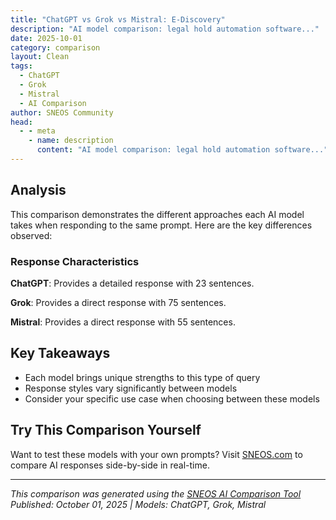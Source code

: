 ```yaml
---
title: "ChatGPT vs Grok vs Mistral: E-Discovery"
description: "AI model comparison: legal hold automation software..."
date: 2025-10-01
category: comparison
layout: Clean
tags:
  - ChatGPT
  - Grok
  - Mistral
  - AI Comparison
author: SNEOS Community
head:
  - - meta
    - name: description
      content: "AI model comparison: legal hold automation software..."
---
```


<ChatComparison
  title="ChatGPT vs Grok vs Mistral: E-Discovery"
  prompt="legal hold automation software"
  :responses='{
    "ChatGPT": "Legal hold automation software helps organizations manage and automate the process of issuing, tracking, and complying with legal holds (also known as litigation holds). This is crucial in preserving relevant information and documents during litigation, audits, or investigations to ensure compliance and reduce risks associated with data spoliation.\n\nHere are some popular legal hold automation software solutions:\n\n1. **Litera Legal Hold**  \n   - Features: Automated legal hold notices, custodian tracking, compliance reporting, integration with popular e-discovery platforms.  \n   - Benefits: Streamlines the legal hold process, reduces risk of missed communications, and improves audit readiness.\n\n2. **Exterro Legal Hold**  \n   - Features: End-to-end legal hold management, custodian notifications, audit trails, integration with e-discovery and data mapping tools.  \n   - Benefits: Helps organizations reduce risk and manage legal holds efficiently within broader e-discovery and privacy workflows.\n\n3. **Zapproved Legal Hold Pro**  \n   - Features: Automated notices, custodian acknowledgments, centralized repository, detailed reporting, and audit trails.  \n   - Benefits: User-friendly interface with strong compliance features, suitable for organizations of various sizes.\n\n4. **Relativity Legal Hold**  \n   - Features: Case-based legal hold management, custodian tracking, automated communications, and reporting.  \n   - Benefits: Seamlessly integrates with Relativity e-discovery platform, ideal for firms already using Relativity.\n\n5. **OpenText Legal Hold**  \n   - Features: Automated hold notifications, custodian management, reporting, and compliance workflows.  \n   - Benefits: Scalable enterprise-level solution with robust integration capabilities.\n\n6. **Onna Legal Hold**  \n   - Features: Legal hold workflows, integration with multiple sources for data preservation, custodian tracking.  \n   - Benefits: Combines preservation with extensive data discovery and compliance tools.\n\nWhen selecting legal hold software, consider factors such as ease of use, integration with existing e-discovery or document management tools, reporting and audit capabilities, scalability, and cost. Many vendors offer demos or trials\u2014requesting one can help determine the best fit for your organization\u0027s needs.\n\nIf you\u0027d like, I can provide more detailed comparisons or help identify the best option based on your organization\u0027s size and requirements.",
    "Grok": "Legal hold automation software is a specialized tool designed to streamline the process of issuing, managing, and releasing legal holds (also known as litigation holds) within an organization. A legal hold is a process that organizations use to preserve relevant data and documents when litigation or an investigation is anticipated or ongoing. Failure to comply with legal hold requirements can result in penalties, loss of evidence (spoliation), or other legal consequences.\n\nLegal hold automation software helps organizations ensure compliance with legal and regulatory requirements by automating the manual, time-consuming tasks associated with legal holds. Below is an overview of the key features, benefits, and popular software options in this space.\n\n---\n\n### **Key Features of Legal Hold Automation Software**\n1. **Automated Notifications**:\n   - Sends legal hold notices to custodians (employees or stakeholders) and tracks acknowledgment.\n   - Provides reminders for compliance and follow-ups.\n\n2. **Centralized Management**:\n   - Offers a single platform to create, track, and manage multiple legal holds across cases.\n   - Maintains an audit trail of all actions related to the hold (e.g., issuance, acknowledgment, and release).\n\n3. **Integration with Data Systems**:\n   - Connects with email systems (e.g., Microsoft 365, Google Workspace), file storage (e.g., SharePoint, OneDrive), and other data sources to preserve relevant information.\n   - Supports eDiscovery tools for seamless data collection and review.\n\n4. **Custodian Management**:\n   - Tracks custodians involved in a legal hold, including their status and compliance.\n   - Allows for bulk updates or notifications as custodians change roles or leave the organization.\n\n5. **Reporting and Analytics**:\n   - Generates reports on legal hold status, custodian compliance, and preservation activities.\n   - Helps demonstrate compliance during audits or legal proceedings.\n\n6. **Release Management**:\n   - Automates the process of releasing holds when litigation or investigations conclude.\n   - Ensures data is no longer preserved unnecessarily, reducing storage costs and risks.\n\n7. **Compliance and Security**:\n   - Ensures adherence to regulations like GDPR, HIPAA, or industry-specific standards.\n   - Provides role-based access control and encryption to protect sensitive data.\n\n---\n\n### **Benefits of Legal Hold Automation Software**\n- **Efficiency**: Reduces manual effort and time spent on issuing and tracking legal holds.\n- **Accuracy**: Minimizes human error in identifying custodians, preserving data, or documenting actions.\n- **Cost Savings**: Lowers the cost of compliance by reducing labor and mitigating risks of penalties.\n- **Risk Mitigation**: Prevents spoliation of evidence and ensures defensible preservation processes.\n- **Scalability**: Easily handles multiple legal holds for large organizations or complex litigation matters.\n\n---\n\n### **Popular Legal Hold Automation Software**\nHere are some widely used legal hold automation tools, often integrated within broader eDiscovery or compliance platforms:\n1. **Relativity Legal Hold**:\n   - Part of the Relativity eDiscovery platform, it offers robust legal hold management with automated notifications, custodian tracking, and integration with RelativityOne for data preservation.\n   - Ideal for law firms and corporations with complex litigation needs.\n\n2. **Exterro Legal Hold**:\n   - A standalone legal hold solution with features like automated workflows, custodian portals, and compliance reporting.\n   - Integrates with Exterro\u2019s broader eDiscovery and data privacy tools.\n\n3. **ZDiscovery (by Zapproved)**:\n   - Focuses on legal hold and eDiscovery management with user-friendly interfaces for small to mid-sized organizations.\n   - Offers automated notifications, custodian tracking, and defensible preservation processes.\n\n4. **Onit Legal Hold**:\n   - A cloud-based solution for legal hold management with customizable workflows and reporting.\n   - Often used by corporate legal teams for matter management and compliance.\n\n5. **Logikcull**:\n   - While primarily an eDiscovery platform, Logikcull includes legal hold automation features for issuing holds and preserving data in place.\n   - Suitable for organizations seeking an all-in-one eDiscovery solution.\n\n6. **Everlaw Legal Hold**:\n   - Part of the Everlaw eDiscovery platform, it provides legal hold management with easy-to-use custodian communication tools and audit trails.\n   - Great for collaborative legal teams.\n\n7. **Microsoft Purview (formerly Microsoft 365 Compliance)**:\n   - Offers legal hold capabilities within Microsoft 365 for preserving data in mailboxes, OneDrive, and SharePoint.\n   - Best for organizations already using the Microsoft ecosystem.\n\n---\n\n### **How to Choose the Right Legal Hold Software**\nWhen selecting legal hold automation software, consider the following factors:\n- **Organization Size**: Smaller firms may need simpler tools, while large enterprises require scalable solutions with integrations.\n- **Integration Needs**: Ensure compatibility with existing eDiscovery tools, email systems, and data storage platforms.\n- **Budget**: Some tools are standalone, while others are part of broader eDiscovery suites, affecting cost.\n- **Compliance Requirements**: Verify that the software meets industry-specific regulations and data privacy laws.\n- **User Experience**: Look for intuitive interfaces and good customer support to minimize training time.\n- **Audit and Reporting**: Ensure the software provides detailed logs and reports for defensibility in court.\n\n---\n\n### **Challenges and Considerations**\n- **Data Privacy**: Ensure the software complies with data protection laws, especially if custodians are in multiple jurisdictions (e.g., GDPR in Europe).\n- **Adoption**: Employees and custodians may resist or fail to acknowledge holds, requiring effective communication and training.\n- **Over-Preservation**: Automating holds without proper scoping can lead to unnecessary data retention, increasing storage costs and risks.\n- **Vendor Lock-In**: Some tools are part of larger platforms, which may limit flexibility if you switch providers.\n\n---\n\n### **Conclusion**\nLegal hold automation software is an essential tool for organizations looking to manage litigation and compliance risks effectively. By automating notifications, preservation, and tracking, these tools save time, reduce errors, and ensure defensibility in legal matters. When selecting a solution, evaluate your organization\u2019s needs, budget, and existing tech stack to find the best fit. Popular options like Relativity, Exterro, and ZDiscovery are excellent starting points, depending on the scale and complexity of your legal hold requirements.\n\nIf you have a specific use case or need recommendations tailored to your organization, feel free to provide more details!",
    "Mistral": "Legal hold automation software is designed to streamline and manage the process of issuing and tracking legal holds, which are notifications sent to individuals or organizations instructing them to preserve relevant information for potential litigation or investigations. These tools help legal teams ensure compliance with legal hold obligations, reduce manual effort, and mitigate risks associated with data preservation. Here are some key features and benefits of legal hold automation software:\n\n### Key Features:\n\n1. **Automated Notifications**:\n   - Send automated legal hold notifications to custodians (individuals who may possess relevant information).\n   - Customize notification templates to fit specific legal requirements.\n\n2. **Tracking and Compliance**:\n   - Track the status of legal holds, including acknowledgments and reminders.\n   - Ensure that custodians comply with the legal hold instructions.\n\n3. **Reporting and Analytics**:\n   - Generate reports on the status of legal holds, compliance rates, and other key metrics.\n   - Provide insights into the effectiveness of legal hold processes.\n\n4. **Integration**:\n   - Integrate with other eDiscovery and case management tools.\n   - Sync with email systems and document management platforms for seamless data preservation.\n\n5. **Audit Trails**:\n   - Maintain detailed audit trails of all actions taken, including notifications sent, acknowledgments received, and any follow-up actions.\n   - Ensure transparency and accountability in the legal hold process.\n\n6. **Customizable Workflows**:\n   - Create custom workflows to fit the specific needs of different types of legal holds.\n   - Adapt to various legal scenarios and jurisdictions.\n\n7. **User Management**:\n   - Manage user roles and permissions to ensure that only authorized personnel can issue and track legal holds.\n   - Provide secure access to legal hold information.\n\n### Benefits:\n\n1. **Efficiency**:\n   - Reduce the time and effort required to issue and track legal holds.\n   - Automate repetitive tasks, allowing legal teams to focus on more strategic activities.\n\n2. **Compliance**:\n   - Ensure that all relevant custodians are notified and comply with legal hold instructions.\n   - Minimize the risk of data spoliation and associated legal penalties.\n\n3. **Consistency**:\n   - Standardize the legal hold process across the organization.\n   - Ensure that all legal holds are issued and tracked in a consistent manner.\n\n4. **Cost Savings**:\n   - Reduce the costs associated with manual legal hold processes.\n   - Avoid potential legal costs resulting from non-compliance.\n\n5. **Risk Mitigation**:\n   - Mitigate the risks associated with data preservation and compliance.\n   - Provide a defensible process for legal holds in case of litigation or investigation.\n\n### Popular Legal Hold Automation Software:\n\n1. **Zapproved Legal Hold Pro**:\n   - Offers automated legal hold notifications, tracking, and reporting.\n   - Integrates with other eDiscovery tools.\n\n2. **Exterro Legal Hold**:\n   - Provides comprehensive legal hold management, including automated notifications and compliance tracking.\n   - Offers robust reporting and analytics capabilities.\n\n3. **Relativity Legal Hold**:\n   - Integrates with Relativity\u0027s eDiscovery platform.\n   - Offers customizable workflows and detailed audit trails.\n\n4. **Logikcull Hold**:\n   - Simplifies the legal hold process with automated notifications and tracking.\n   - Provides user-friendly interfaces and reporting tools.\n\n5. **Mimecast Legal Hold**:\n   - Focuses on email and data preservation.\n   - Offers automated notifications and compliance tracking.\n\nLegal hold automation software is a valuable tool for legal teams looking to streamline their legal hold processes, ensure compliance, and mitigate risks. By automating key aspects of the legal hold workflow, organizations can improve efficiency, reduce costs, and enhance their overall legal readiness."
  }'
  published-date="21:38"
/>

## Analysis

This comparison demonstrates the different approaches each AI model takes when responding to the same prompt. Here are the key differences observed:

### Response Characteristics

**ChatGPT**: Provides a detailed response with 23 sentences. 

**Grok**: Provides a direct response with 75 sentences. 

**Mistral**: Provides a direct response with 55 sentences. 

## Key Takeaways

- Each model brings unique strengths to this type of query
- Response styles vary significantly between models
- Consider your specific use case when choosing between these models

## Try This Comparison Yourself

Want to test these models with your own prompts? Visit [SNEOS.com](https://sneos.com) to compare AI responses side-by-side in real-time.

---

*This comparison was generated using the [SNEOS AI Comparison Tool](https://sneos.com)*
*Published: October 01, 2025 | Models: ChatGPT, Grok, Mistral*
